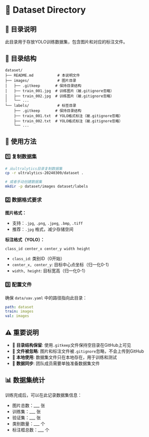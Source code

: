 # 📁 Dataset Directory

## 📖 目录说明

此目录用于存放YOLO训练数据集，包含图片和对应的标注文件。

## 📂 目录结构

```
dataset/
├── README.md           # 本说明文件
├── images/             # 图片目录
│   ├── .gitkeep       # 保持目录结构
│   ├── train_001.jpg  # 训练图片（被.gitignore忽略）
│   ├── train_002.jpg  # 训练图片（被.gitignore忽略）
│   └── ...
└── labels/             # 标签目录
    ├── .gitkeep       # 保持目录结构
    ├── train_001.txt  # YOLO格式标注（被.gitignore忽略）
    ├── train_002.txt  # YOLO格式标注（被.gitignore忽略）
    └── ...
```

## 🚀 使用方法

### 1️⃣ 复制数据集
```bash
# 从ultralytics目录复制数据集
cp -r ultralytics-20240309/dataset .

# 或者手动创建数据集
mkdir -p dataset/images dataset/labels
```

### 2️⃣ 数据格式要求

**图片格式：**
- 支持：`.jpg`, `.png`, `.jpeg`, `.bmp`, `.tiff`
- 推荐：`.jpg` 格式，减少存储空间

**标注格式（YOLO）：**
```
class_id center_x center_y width height
```
- `class_id`: 类别ID（0开始）
- `center_x, center_y`: 目标中心点坐标（归一化0-1）
- `width, height`: 目标宽高（归一化0-1）

### 3️⃣ 配置文件
确保 `data/uav.yaml` 中的路径指向此目录：
```yaml
path: dataset
train: images
val: images
```

## ⚠️ 重要说明

- 📁 **目录结构保留**: 使用`.gitkeep`文件保持空目录在GitHub上可见
- 🚫 **文件被忽略**: 图片和标注文件被`.gitignore`忽略，不会上传到GitHub
- 💾 **本地使用**: 数据集文件只在本地存在，用于训练和测试
- 🔄 **数据同步**: 团队成员需要单独准备数据集文件

## 📊 数据集统计

训练完成后，可以在此记录数据集信息：
- 图片总数：___ 张
- 训练集：___ 张
- 验证集：___ 张
- 类别数量：___ 个
- 标注框总数：___ 个
